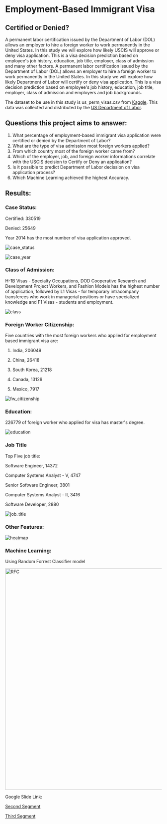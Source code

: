
# Employment-Based Immigrant Visa


## Certified or Denied?

A permanent labor certification issued by the Department of Labor (DOL) allows an employer to hire a foreign worker to work permanently in the United States. In this study we will explore how likely USCIS will approve or deny visa application. This is a visa decision prediction based on employee's job history, education, job title, employer, class of admission and many other factors. 
A permanent labor certification issued by the Department of Labor (DOL) allows an employer to hire a foreign worker to work permanently in the United States. In this study we will explore how likely Department of Labor will certify or deny visa application. This is a visa decision prediction based on employee's job history, education, job title, employer, class of admission and employers and job backgrounds.

The dataset to be use in this study is us_perm_visas.csv from [Kaggle](https://www.kaggle.com/jboysen/us-perm-visas). This data was collected and distributed by the [US Department of Labor](https://www.dol.gov/agencies/eta/foreign-labor/programs/permanent). 


## Questions this project aims to answer:

1. What percentage of employment-based immigrant visa application were certified or denied by the Department of Labor?
2. What are the type of visa admission most foreign workers applied?
3. From which country most of the foreign worker came from?
4. Which of the employer, job, and foreign worker informations correlate with the USCIS decision to Certify or Deny an application?
5. Is it possible to predict Department of Labor decission on visa application process? 
6. Which Machine Learning achieved the highest Accuracy.


## Results:

### Case Status:

Certified:    330519

Denied:        25649

Year 2014 has the most number of visa application approved.

![case_status](https://user-images.githubusercontent.com/71112826/111577310-41345380-876f-11eb-983b-21ec4cc93e80.png)

![case_year](https://user-images.githubusercontent.com/71112826/111576777-5eb4ed80-876e-11eb-9a43-9cfb6e9b6c56.png)

### Class of Admission:

H-1B Visas - Specialty Occupations, DOD Cooperative Research and Development Project Workers, and Fashion Models has the highest number of application, followed by L1 Visas - for temporary intracompany transferees who work in managerial positions or have specialized knowledge and F1 Visas - students and employment.

![class](https://user-images.githubusercontent.com/71112826/111576778-5f4d8400-876e-11eb-8d8e-461864047ae3.png)

### Foreign Worker Citizenship:

Five countries with the most foreign workers who applied for employment based immigrant visa are:

1. India, 206049

2. China, 26418

3. South Korea, 21218

4. Canada, 13129

5. Mexico, 7917

![fw_citizenship](https://user-images.githubusercontent.com/71112826/111576782-5fe61a80-876e-11eb-94ee-7edcf57b88f4.png)

### Education:

226779 of foreign worker who applied for visa has master's degree.

![education](https://user-images.githubusercontent.com/71112826/111576779-5f4d8400-876e-11eb-90b1-c13140866146.png)

### Job Title

Top Five job title:

Software Engineer, 14372

Computer Systems Analyst - V, 4747

Senior Software Engineer, 3801

Computer Systems Analyst - II, 3416

Software Developer, 2880

![job_title](https://user-images.githubusercontent.com/71112826/111580583-003f3d80-8775-11eb-9c70-3b2d01185965.png)



### Other Features:

![heatmap](https://user-images.githubusercontent.com/71112826/111576784-5fe61a80-876e-11eb-91c2-dabd9d66254d.png)

### Machine Learning: 

Using Random Forrest Classifier model

<img width="710" alt="RFC" src="https://user-images.githubusercontent.com/71112826/111576786-607eb100-876e-11eb-861c-af3796e35392.png">




Google Slide Link:

[Second Segment](https://docs.google.com/presentation/d/1Z1C_EhpD8gS8iwni5HqNlYQYjw_V2ndjph1U1KrMhdA/edit?usp=sharing)

[Third Segment](https://docs.google.com/presentation/d/1U-wAsYPrnfzQV3xdSnGeBvhxa9SUavEQ4HA1Ft3FI-0/edit?usp=sharing)

